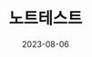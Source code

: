 ---
title: '노트테스트'
date: '2023-08-06'
categories: ['일본여행기']
showToc: true
ShowBreadCrumbs: true
comments : true
draft : true
---